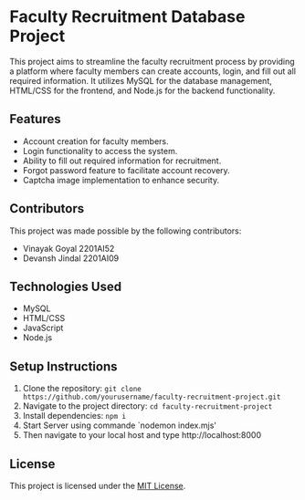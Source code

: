 # Faculty Recruitment Database Project

This project aims to streamline the faculty recruitment process by providing a platform where faculty members can create accounts, login, and fill out all required information. It utilizes MySQL for the database management, HTML/CSS for the frontend, and Node.js for the backend functionality.

## Features

- Account creation for faculty members.
- Login functionality to access the system.
- Ability to fill out required information for recruitment.
- Forgot password feature to facilitate account recovery.
- Captcha image implementation to enhance security.

## Contributors

This project was made possible by the following contributors:

- Vinayak Goyal 2201AI52
- Devansh Jindal 2201AI09

## Technologies Used

- MySQL
- HTML/CSS
- JavaScript
- Node.js

## Setup Instructions

1. Clone the repository: `git clone https://github.com/yourusername/faculty-recruitment-project.git`
2. Navigate to the project directory: `cd faculty-recruitment-project`
3. Install dependencies: `npm i`
4. Start Server using commande `nodemon index.mjs'
5. Then navigate to your local host and type http://localhost:8000

## License

This project is licensed under the [MIT License](LICENSE).
